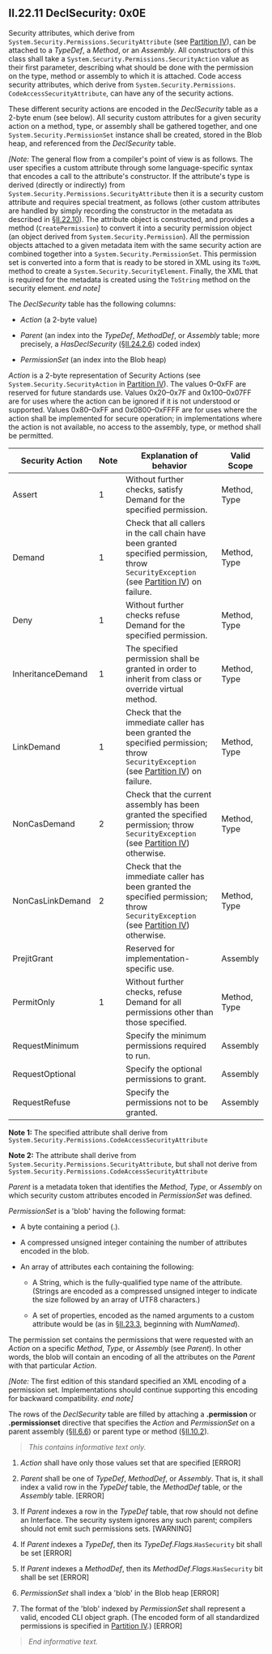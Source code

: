 ## II.22.11 DeclSecurity: 0x0E

Security attributes, which derive from `System.Security.Permissions.SecurityAttribute` (see [Partition IV](#todo-missing-hyperlink)), can be attached to a _TypeDef_, a _Method_, or an _Assembly_. All constructors of this class shall take a `System.Security.Permissions.SecurityAction` value as their first parameter, describing what should be done with the permission on the type, method or assembly to which it is attached. Code access security attributes, which derive from `System.Security.Permissions`. `CodeAccessSecurityAttribute`, can have any of the security actions.

These different security actions are encoded in the _DeclSecurity_ table as a 2-byte enum (see below). All security custom attributes for a given security action on a method, type, or assembly shall be gathered together, and one `System.Security.PermissionSet` instance shall be created, stored in the Blob heap, and referenced from the _DeclSecurity_ table.

_[Note:_ The general flow from a compiler's point of view is as follows. The user specifies a custom attribute through some language-specific syntax that encodes a call to the attribute's constructor. If the attribute's type is derived (directly or indirectly) from `System.Security.Permissions.SecurityAttribute` then it is a security custom attribute and requires special treatment, as follows (other custom attributes are handled by simply recording the constructor in the metadata as described in §[II.22.10](#todo-missing-hyperlink)). The attribute object is constructed, and provides a method (`CreatePermission`) to convert it into a security permission object (an object derived from `System.Security.Permission`). All the permission objects attached to a given metadata item with the same security action are combined together into a `System.Security.PermissionSet`. This permission set is converted into a form that is ready to be stored in XML using its `ToXML` method to create a `System.Security.SecurityElement`. Finally, the XML that is required for the metadata is created using the `ToString` method on the security element. _end note]_

The _DeclSecurity_ table has the following columns:

 * _Action_ (a 2-byte value)

 * _Parent_ (an index into the _TypeDef_, _MethodDef_, or _Assembly_ table; more precisely, a _HasDeclSecurity_ (§[II.24.2.6](ii.24.2.6-metadata-stream.md)) coded index)

 * _PermissionSet_ (an index into the Blob heap)

_Action_ is a 2-byte representation of Security Actions (see `System.Security.SecurityAction` in [Partition IV](#todo-missing-hyperlink)). The values 0&ndash;0xFF are reserved for future standards use. Values 0x20&ndash;0x7F and 0x100&ndash;0x07FF are for uses where the action can be ignored if it is not understood or supported. Values 0x80–0xFF and 0x0800&ndash;0xFFFF are for uses where the action shall be implemented for secure operation; in implementations where the action is not available, no access to the assembly, type, or method shall be permitted.

 Security Action | Note | Explanation of behavior | Valid Scope
 ---- | ---- | ---- | ----
 Assert | 1 | Without further checks, satisfy Demand for the specified permission. | Method, Type
 Demand | 1 | Check that all callers in the call chain have been granted specified permission, throw `SecurityException` (see [Partition IV](#todo-missing-hyperlink)) on failure. | Method, Type
 Deny | 1 | Without further checks refuse Demand for the specified permission. | Method, Type
 InheritanceDemand | 1 | The specified permission shall be granted in order to inherit from class or override virtual method. | Method, Type
 LinkDemand | 1 | Check that the immediate caller has been granted the specified permission; throw `SecurityException` (see [Partition IV](#todo-missing-hyperlink)) on failure. | Method, Type  
 NonCasDemand | 2 | Check that the current assembly has been granted the specified permission; throw `SecurityException` (see [Partition IV](#todo-missing-hyperlink)) otherwise. | Method, Type
 NonCasLinkDemand | 2 | Check that the immediate caller has been granted the specified permission; throw `SecurityException` (see [Partition IV](#todo-missing-hyperlink)) otherwise. | Method, Type
 PrejitGrant | &nbsp; | Reserved for implementation-specific use. |Assembly
 PermitOnly | 1 | Without further checks, refuse Demand for all permissions other than those specified. | Method, Type
 RequestMinimum | &nbsp; | Specify the minimum permissions required to run. | Assembly
 RequestOptional | &nbsp; | Specify the optional permissions to grant. | Assembly
 RequestRefuse | &nbsp; | Specify the permissions not to be granted. | Assembly

**Note 1:** The specified attribute shall derive from `System.Security.Permissions.CodeAccessSecurityAttribute`

**Note 2:** The attribute shall derive from `System.Security.Permissions.SecurityAttribute`, but shall not derive from `System.Security.Permissions.CodeAccessSecurityAttribute`

_Parent_ is a metadata token that identifies the _Method_, _Type_, or _Assembly_ on which security custom attributes encoded in _PermissionSet_ was defined.

_PermissionSet_ is a 'blob' having the following format:

 * A byte containing a period (.).

 * A compressed unsigned integer containing the number of attributes encoded in the blob.

 * An array of attributes each containing the following:

    * A String, which is the fully-qualified type name of the attribute. (Strings are encoded as a compressed unsigned integer to indicate the size followed by an array of UTF8 characters.)

    * A set of properties, encoded as the named arguments to a custom attribute would be (as in §[II.23.3](#todo-missing-hyperlink), beginning with _NumNamed_).

The permission set contains the permissions that were requested with an _Action_ on a specific _Method_, _Type_, or _Assembly_ (see _Parent_). In other words, the blob will contain an encoding of all the attributes on the _Parent_ with that particular _Action_.

_[Note:_ The first edition of this standard specified an XML encoding of a permission set. Implementations should continue supporting this encoding for backward compatibility. _end note]_

The rows of the _DeclSecurity_ table are filled by attaching a **.permission** or **.permissionset** directive that specifies the _Action_ and _PermissionSet_ on a parent assembly (§[II.6.6](#todo-missing-hyperlink)) or parent type or method (§[II.10.2](#todo-missing-hyperlink)).

> _This contains informative text only._

 1. _Action_ shall have only those values set that are specified  \[ERROR\]

 2. _Parent_ shall be one of _TypeDef_, _MethodDef_, or _Assembly_. That is, it shall index a valid row in the _TypeDef_ table, the _MethodDef_ table, or the _Assembly_ table. \[ERROR\]

 3. If _Parent_ indexes a row in the _TypeDef_ table, that row should not define an Interface. The security system ignores any such parent; compilers should not emit such permissions sets.  \[WARNING\]

 4. If _Parent_ indexes a _TypeDef_, then its _TypeDef_._Flags_.`HasSecurity` bit shall be set \[ERROR\]

 5. If _Parent_ indexes a _MethodDef_, then its _MethodDef_._Flags_.`HasSecurity` bit shall be set \[ERROR\]

 6. _PermissionSet_ shall index a 'blob' in the Blob heap  \[ERROR\]

 7. The format of the 'blob' indexed by _PermissionSet_ shall represent a valid, encoded CLI object graph. (The encoded form of all standardized permissions is specified in [Partition IV](#todo-missing-hyperlink).) \[ERROR\]

> _End informative text._
